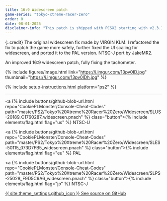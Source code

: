 ```yaml
---
title: 16:9 Widescreen patch
game-series: "tokyo-xtreme-racer-zero"
order: 0
date: 08-01-2025
disclaimer-info: "This patch is shipped with PCSX2 starting with v2.3.101."
---
```


{:.credit}
The original widescreen fix made by VIRGIN KLM. I refactored the fix to patch the game more safely, further fixed the UI scaling for widescreen,
and ported it to the PAL version. NTSC-J port by JakeMR2.

An improved 16:9 widescreen patch, fully fixing the tachometer.

{% include figures/image.html link="https://i.imgur.com/13pv0ID.jpg" thumbnail="https://i.imgur.com/13pv0IDh.jpg" %}

{% include setup-instructions.html platform="ps2" %}

***

<a {% include buttons/github-blob-url.html repo="CookiePLMonster/Console-Cheat-Codes" path="master/PS2/Tokyo%20Xtreme%20Racer%20Zero/Widescreen/SLUS-20189_C1760287_widescreen.pnach" %} class="button">{% include elements/flag.html flag="us" %} NTSC-U</a>

<a {% include buttons/github-blob-url.html repo="CookiePLMonster/Console-Cheat-Codes" path="master/PS2/Tokyo%20Xtreme%20Racer%20Zero/Widescreen/SLES-50115_073D7FB5_widescreen.pnach" %} class="button">{% include elements/flag.html flag="eu" %} PAL</a>

<a {% include buttons/github-blob-url.html repo="CookiePLMonster/Console-Cheat-Codes" path="master/PS2/Tokyo%20Xtreme%20Racer%20Zero/Widescreen/SLPS-25028_F9D5C6A6_widescreen.pnach" %} class="button">{% include elements/flag.html flag="jp" %} NTSC-J</a>

<a href="https://github.com/CookiePLMonster/Console-Cheat-Codes/tree/master/PS2/Tokyo%20Xtreme%20Racer%20Zero/Widescreen" class="button github" target="_blank">{{ site.theme_settings.github_icon }} See source on GitHub</a>
